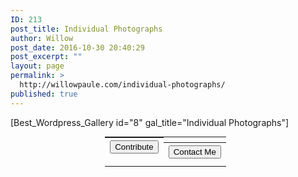 ```yaml
---
ID: 213
post_title: Individual Photographs
author: Willow
post_date: 2016-10-30 20:40:29
post_excerpt: ""
layout: page
permalink: >
  http://willowpaule.com/individual-photographs/
published: true
---
```

[Best_Wordpress_Gallery id="8" gal_title="Individual Photographs"]
<table style="width: 40%; margin: 0 auto; margin-top: 0px;">
<tbody>
<tr>
<th style="display: inline-block;"><form action="https://www.paypal.com/cgi-bin/webscr" method="post" target="_blank"><input name="cmd" type="hidden" value="_s-xclick" /><input name="hosted_button_id" type="hidden" value="E3ATMCWXJ4WUU" /><input style="display: none; margin: 0 auto;" alt="PayPal - The safer, easier way to pay online!" name="submit" type="image" /><button class="btn-lg">Contribute</button></form></th>
<th style="display: inline-block;"><a href="http://willowpaule.com/contact/"><button class="btn-lg">Contact Me</button></a></th>
</tr>
</tbody>
</table>
&nbsp;